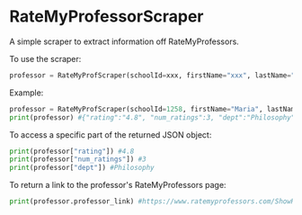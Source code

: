# RateMyProfessorScraper

A simple scraper to extract information off RateMyProfessors.

To use the scraper:
```py
professor = RateMyProfScraper(schoolId=xxx, firstName="xxx", lastName="xxx")
```

Example:
```py
professor = RateMyProfScraper(schoolId=1258, firstName="Maria", lastName="Aarnio")
print(professor) #{"rating":"4.8", "num_ratings":3, "dept":"Philosophy"}
```

To access a specific part of the returned JSON object:
```py
print(professor["rating"]) #4.8
print(professor["num_ratings"]) #3
print(professor["dept"]) #Philosophy
```

To return a link to the professor's RateMyProfessors page:
```py
print(professor.professor_link) #https://www.ratemyprofessors.com/ShowRatings.jsp?tid=1774527
```
